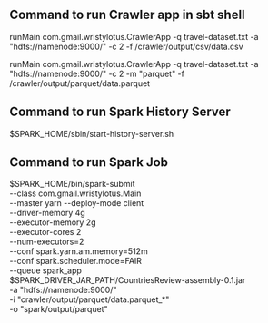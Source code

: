 ## Command to run Crawler app in sbt shell

runMain com.gmail.wristylotus.CrawlerApp -q travel-dataset.txt -a "hdfs://namenode:9000/" -c 2 -f /crawler/output/csv/data.csv

runMain com.gmail.wristylotus.CrawlerApp -q travel-dataset.txt -a "hdfs://namenode:9000/" -c 2 -m "parquet" -f /crawler/output/parquet/data.parquet

## Command to run Spark History Server

$SPARK_HOME/sbin/start-history-server.sh

## Command to run Spark Job

$SPARK_HOME/bin/spark-submit \
    --class com.gmail.wristylotus.Main \
    --master yarn --deploy-mode client \
    --driver-memory 4g \
    --executor-memory 2g \
    --executor-cores 2 \
    --num-executors=2 \
    --conf spark.yarn.am.memory=512m \
    --conf spark.scheduler.mode=FAIR \
    --queue spark_app \
    $SPARK_DRIVER_JAR_PATH/CountriesReview-assembly-0.1.jar \
    -a "hdfs://namenode:9000/" \
    -i "crawler/output/parquet/data.parquet_*" \
    -o "spark/output/parquet"